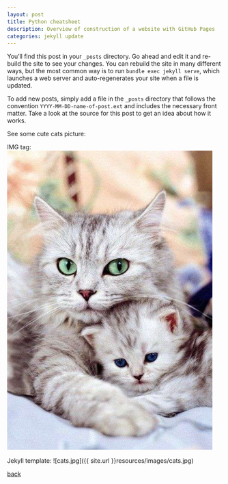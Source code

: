```yaml
---
layout: post
title: Python cheatsheet
description: Overview of construction of a website with GitHub Pages
categories: jekyll update
---
```


You’ll find this post in your `_posts` directory. Go ahead and edit it and re-build
the site to see your changes. You can rebuild the site in many different ways, but
the most common way is to run `bundle exec jekyll serve`, which launches a web
server and auto-regenerates your site when a file is updated.

To add new posts, simply add a file in the `_posts` directory that follows
the convention `YYYY-MM-DD-name-of-post.ext` and includes the necessary front
matter. Take a look at the source for this post to get an idea about how it works.

See some cute cats picture:

IMG tag:
<img src="resources/images/cats.jpg" alt="cats.jpg">

Jekyll template:
![cats.jpg]({{ site.url }}resources/images/cats.jpg)

[back](./)
